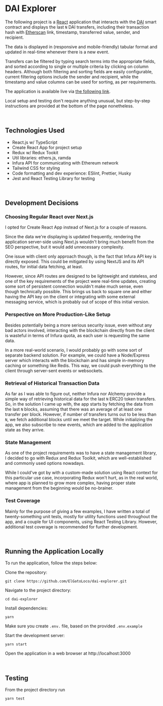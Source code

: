 # DAI Explorer

The following project is a [React](https://react.dev/) application that interacts with the [DAI](https://en.wikipedia.org/wiki/Dai_(cryptocurrency)) smart contract and displays the last `N` DAI transfers, including their transaction hash with [Etherscan](https://etherscan.io/) link, timestamp, transferred value, sender, and recipient.

The data is displayed in (responsive and mobile-friendly) tabular format and updated in real-time whenever there is a new event.

Transfers can be filtered by typing search terms into the appropriate fields, and sorted according to single or multiple criteria by clicking on column headers. Although both filtering and sorting fields are easily configurable, current filtering options include the sender and recipient, while the timestamp and value columns can be used for sorting, as per requirements.

The application is available live via [the following link](http://46.101.203.75:1389/).

Local setup and testing don't require anything unusual, but step-by-step instructions are provided at the bottom of the page nonetheless.

<br />

## Technologies Used
* React.js w/ TypeScript
* Create React App for project setup
* Redux w/ Redux Tookit
* Util libraries: ethers.js, ramda
* Infura API for communicating with Ethereum network
* Tailwind CSS for styling
* Code formatting and dev experience: ESlint, Prettier, Husky
* Jest and React Testing Library for testing

<br />

## Development Decisions

### Choosing Regular React over Next.js

I opted for Create React App instead of Next.js for a couple of reasons.

Since the data we're displaying is updated frequently, rendering the application server-side using Next.js wouldn't bring much benefit from the SEO perspective, but it would add unnecessary complexity.

One issue with client only approach though, is the fact that Infura API key is directly exposed. This could be mitigated by using NextJS and its API routes, for initial data fetching, at least.

However, since API routes are designed to be lightweight and stateless, and one of the key requirements of the project were real-time updates, creating some sort of persistent connection wouldn't make much sense, even though technically possible. This brings us back to square one and either having the API key on the client or integrating with some external messaging service, which is probably out of scope of this initial version.


### Perspective on More Production-Like Setup

Besides potentially being a more serious security issue, even without any bad actors involved, interacting with the blockchain directly from the client is wasteful in terms of Infura quota, as each user is requesting the same data.

In a more real-world scenario, I would probably go with some sort of separate backend solution. For example, we could have a Node/Express server which interacts with the blockchain and has simple in-memory caching or something like Redis. This way, we could push everything to the client through server-sent events or websockets.


### Retrieval of Historical Transaction Data
As far as I was able to figure out, neither Infura nor Alchemy provide a simple way of retrieving historical data for the last `N` ERC20 token transfers. So, in the solution I came up with, the app starts by fetching the data from the last `N` blocks, assuming that there was an average of at least one transfer per block. However, if number of transfers turns out to be less than `N`, we fetch additional blocks until we meet the target. While initializing the app, we also subscribe to new events, which are added to the application state as they arrive.

### State Management
As one of the project requirements was to have a state management library, I decided to go with Redux and Redux Toolkit, which are well-established and commonly used options nowadays.

While I could've got by with a custom-made solution using React context for this particular use case, incorporating Redux won't hurt, as in the real world, where app is planned to grow more complex, having proper state management from the beginning would be no-brainer.


### Test Coverage
Mainly for the purpose of giving a few examples, I have written a total of twenty-something unit tests, mostly for utility functions used throughout the app, and a couple for UI components, using React Testing Library. However, additional test coverage is recommended for further development.

<br />

## Running the Application Locally
To run the application, follow the steps below:

Clone the repository:
```
git clone https://github.com/ElGatoLoco/dai-explorer.git
```

Navigate to the project directory:
```
cd dai-explorer
```

Install dependencies:
```
yarn
```

Make sure you create `.env.` file, based on the provided `.env.example`

Start the development server:
```
yarn start
```

Open the application in a web browser at http://localhost:3000

<br />

## Testing
From the project directory run
```
yarn test
```
